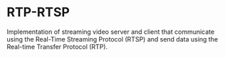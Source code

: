# RTP-RTSP
Implementation of streaming video server and client that communicate using the Real-Time Streaming Protocol (RTSP) and send data using the Real-time Transfer Protocol (RTP).
